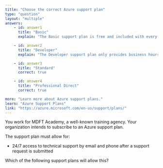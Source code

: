 ```yaml
---
title: "Choose the correct Azure support plan"
type: "question"
layout: "multiple"
answers:
    - id: answer1
      title: "Basic"
      explain: "The Basic support plan is free and included with every Azure subscription. While it allows opening support requests for billing and subscription issues, it does not provide technical support via email and phone. It provides access to documentation, community support, and basic health status/notifications."

    - id: answer2
      title: "Developer"
      explain: "The Developer support plan only provides business hours access to support via Microsoft Q&A. Phone support is not included."

    - id: answer3
      title: "Standard" 
      correct: true

    - id: answer4
      title: "Professional Direct"
      correct: true

more: "Learn more about Azure support plans."
learn: "Azure Support Plans"
link: "https://azure.microsoft.com/en-us/support/plans/"
---
```

You work for MDFT Academy, a well-known training agency. Your organization intends to subscribe to an Azure support plan. 

The support plan must allow for:

- 24/7 access to technical support by email and phone after a support request is submitted

Which of the following support plans will allow this?
